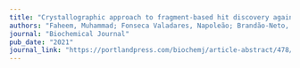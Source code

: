 ```yaml
---
title: "Crystallographic approach to fragment-based hit discovery against Schistosoma mansoni purine nucleoside phosphorylase"
authors: "Faheem, Muhammad; Fonseca Valadares, Napoleão; Brandão-Neto, José; Bellini, Dom; Collins, Patrick; **Pearce, Nicholas M**; Bird, Louise; Roberta Torini, Juliana; Owens, Raymond; DMuniz Pereira, Humberto; "
journal: "Biochemical Journal"
pub_date: "2021"
journal_link: "https://portlandpress.com/biochemj/article-abstract/478/19/3655/229794/Crystallographic-approach-to-fragment-based-hit?redirectedFrom=fulltext"
---
```

